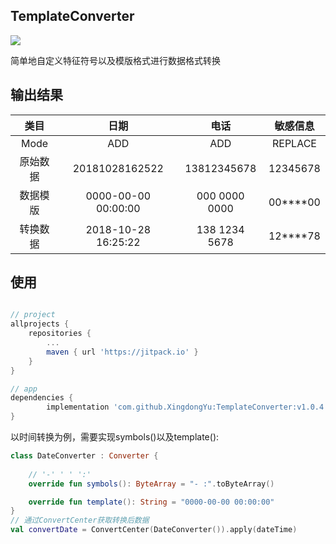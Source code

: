 ## TemplateConverter
[![](https://jitpack.io/v/XingdongYu/TemplateConverter.svg)](https://jitpack.io/#XingdongYu/TemplateConverter)

简单地自定义特征符号以及模版格式进行数据格式转换

输出结果
----
|类目|日期|电话|敏感信息|
|:-:|:-:|:-:|:-:|
|Mode|ADD|ADD|REPLACE|
|原始数据|20181028162522|13812345678|12345678|
|数据模版|0000-00-00 00:00:00|000 0000 0000|00\*\*\*\*00|
|转换数据|2018-10-28 16:25:22|138 1234 5678|12\*\*\*\*78|

使用
---
```groovy

// project
allprojects {
	repositories {
		...
		maven { url 'https://jitpack.io' }
	}
}

// app
dependencies {
        implementation 'com.github.XingdongYu:TemplateConverter:v1.0.4'
}

```
以时间转换为例，需要实现symbols()以及template():
```kotlin
class DateConverter : Converter {
    
    // '-' ' ' ':'
    override fun symbols(): ByteArray = "- :".toByteArray()

    override fun template(): String = "0000-00-00 00:00:00"
}
// 通过ConvertCenter获取转换后数据
val convertDate = ConvertCenter(DateConverter()).apply(dateTime)
```
